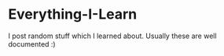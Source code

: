 # Everything-I-Learn
I post random stuff which I learned about. Usually these are well documented :)
